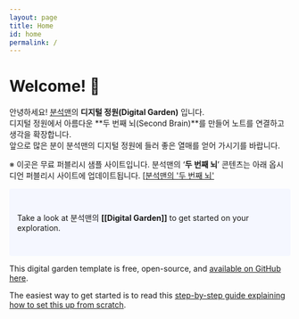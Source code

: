 ```yaml
---
layout: page
title: Home
id: home
permalink: /
---
```


# Welcome! 🌱

안녕하세요! [분석맨](https://kr.analysisman.com/)의 **디지털 정원(Digital Garden)** 입니다.<br>
디지털 정원에서 아름다운 **두 번째 뇌(Second Brain)**를 만들어 노트를 연결하고 생각을 확장합니다.<br>
앞으로 많은 분이 분석맨의 디지털 정원에 들러 좋은 열매를 얻어 가시기를 바랍니다.

※ 이곳은 무료 퍼블리시 샘플 사이트입니다. 분석맨의 ‘**두 번째 뇌**’ 콘텐츠는 아래 옵시디언 퍼블리시 사이트에 업데이트됩니다.
[[분석맨의 '두 번째 뇌'](https://secondbrain.analysisman.com/)
<br>

<p style="padding: 3em 1em; background: #f5f7ff; border-radius: 4px;">
  Take a look at 분석맨의 <span style="font-weight: bold">[[Digital Garden]]</span> to get started on your exploration.
</p>

This digital garden template is free, open-source, and [available on GitHub here](https://github.com/maximevaillancourt/digital-garden-jekyll-template).

The easiest way to get started is to read this [step-by-step guide explaining how to set this up from scratch](https://maximevaillancourt.com/blog/setting-up-your-own-digital-garden-with-jekyll).

<style>
  .wrapper {
    max-width: 46em;
  }
</style>
